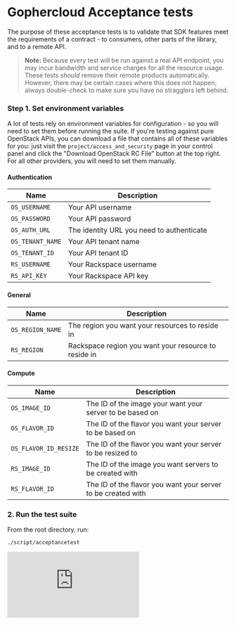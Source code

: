 # Gophercloud Acceptance tests

The purpose of these acceptance tests is to validate that SDK features meet
the requirements of a contract - to consumers, other parts of the library, and
to a remote API.

> **Note:** Because every test will be run against a real API endpoint, you
> may incur bandwidth and service charges for all the resource usage. These
> tests *should* remove their remote products automatically. However, there may
> be certain cases where this does not happen; always double-check to make sure
> you have no stragglers left behind.

### Step 1. Set environment variables

A lot of tests rely on environment variables for configuration - so you will need
to set them before running the suite. If you're testing against pure OpenStack APIs,
you can download a file that contains all of these variables for you: just visit
the `project/access_and_security` page in your control panel and click the "Download
OpenStack RC File" button at the top right. For all other providers, you will need
to set them manually.

#### Authentication

|Name|Description|
|---|---|
|`OS_USERNAME`|Your API username|
|`OS_PASSWORD`|Your API password|
|`OS_AUTH_URL`|The identity URL you need to authenticate|
|`OS_TENANT_NAME`|Your API tenant name|
|`OS_TENANT_ID`|Your API tenant ID|
|`RS_USERNAME`|Your Rackspace username|
|`RS_API_KEY`|Your Rackspace API key|

#### General

|Name|Description|
|---|---|
|`OS_REGION_NAME`|The region you want your resources to reside in|
|`RS_REGION`|Rackspace region you want your resource to reside in|

#### Compute

|Name|Description|
|---|---|
|`OS_IMAGE_ID`|The ID of the image your want your server to be based on|
|`OS_FLAVOR_ID`|The ID of the flavor you want your server to be based on|
|`OS_FLAVOR_ID_RESIZE`|The ID of the flavor you want your server to be resized to|
|`RS_IMAGE_ID`|The ID of the image you want servers to be created with|
|`RS_FLAVOR_ID`|The ID of the flavor you want your server to be created with|

### 2. Run the test suite

From the root directory, run:

```
./script/acceptancetest
```


[![Analytics](https://kubernetes-site.appspot.com/UA-36037335-10/GitHub/Godeps/_workspace/src/github.com/rackspace/gophercloud/acceptance/README.md?pixel)]()
